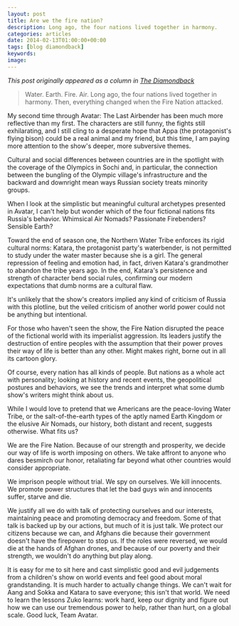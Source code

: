 ```yaml
---
layout: post
title: Are we the fire nation?
description: Long ago, the four nations lived together in harmony.
categories: articles
date: 2014-02-13T01:00:00+00:00
tags: [blog diamondback]
keywords: 
image: 
---
```

*This post originally appeared as a column in [The Diamondback](http://www.diamondbackonline.com/opinion/article_089b6e12-943f-11e3-9eca-001a4bcf6878.html)*

>Water. Earth. Fire. Air. Long ago, the four nations lived together in harmony. Then, everything changed when the Fire Nation attacked.

My second time through Avatar: The Last Airbender has been much more reflective than my first. The characters are still funny, the fights still exhilarating, and I still cling to a desperate hope that Appa (the protagonist's flying bison) could be a real animal and my friend, but this time, I am paying more attention to the show's deeper, more subversive themes.

Cultural and social differences between countries are in the spotlight with the coverage of the Olympics in Sochi and, in particular, the connection between the bungling of the Olympic village's infrastructure and the backward and downright mean ways Russian society treats minority groups.

When I look at the simplistic but meaningful cultural archetypes presented in Avatar, I can't help but wonder which of the four fictional nations fits Russia's behavior. Whimsical Air Nomads? Passionate Firebenders? Sensible Earth?

Toward the end of season one, the Northern Water Tribe enforces its rigid cultural norms: Katara, the protagonist party's waterbender, is not permitted to study under the water master because she is a girl. The general repression of feeling and emotion had, in fact, driven Katara's grandmother to abandon the tribe years ago. In the end, Katara's persistence and strength of character bend social rules, confirming our modern expectations that dumb norms are a cultural flaw.

It's unlikely that the show's creators implied any kind of criticism of Russia with this plotline, but the veiled criticism of another world power could not be anything but intentional.

For those who haven't seen the show, the Fire Nation disrupted the peace of the fictional world with its imperialist aggression. Its leaders justify the destruction of entire peoples with the assumption that their power proves their way of life is better than any other. Might makes right, borne out in all its cartoon glory.

Of course, every nation has all kinds of people. But nations as a whole act with personality; looking at history and recent events, the geopolitical postures and behaviors, we see the trends and interpret what some dumb show's writers might think about us.

While I would love to pretend that we Americans are the peace-loving Water Tribe, or the salt-of-the-earth types of the aptly named Earth Kingdom or the elusive Air Nomads, our history, both distant and recent, suggests otherwise. What fits us?

We are the Fire Nation. Because of our strength and prosperity, we decide our way of life is worth imposing on others. We take affront to anyone who dares besmirch our honor, retaliating far beyond what other countries would consider appropriate.

We imprison people without trial. We spy on ourselves. We kill innocents. We promote power structures that let the bad guys win and innocents suffer, starve and die.

We justify all we do with talk of protecting ourselves and our interests, maintaining peace and promoting democracy and freedom. Some of that talk is backed up by our actions, but much of it is just talk. We protect our citizens because we can, and Afghans die because their government doesn't have the firepower to stop us. If the roles were reversed, we would die at the hands of Afghan drones, and because of our poverty and their strength, we wouldn't do anything but play along.

It is easy for me to sit here and cast simplistic good and evil judgements from a children's show on world events and feel good about moral grandstanding. It is much harder to actually change things. We can't wait for Aang and Sokka and Katara to save everyone; this isn't that world. We need to learn the lessons Zuko learns: work hard, keep our dignity and figure out how we can use our tremendous power to help, rather than hurt, on a global scale. Good luck, Team Avatar.